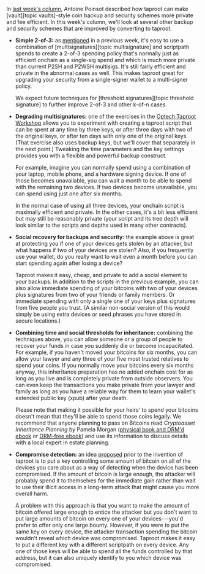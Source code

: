 In [last week's column][taproot series vaults], Antoine Poinsot described how taproot
can make [vault][topic vaults]-style coin backup and security schemes
more private and fee efficient.  In this week's column, we'll look
at several other backup and security schemes that are improved by
converting to taproot.

- **Simple 2-of-3:** as [mentioned][threshold signing] in a previous
  week, it's easy to use a combination of [multisignatures][topic
  multisignature] and scriptpath spends to create a 2-of-3 spending
  policy that's normally just as efficient onchain as a single-sig spend
  and which is much more private than current P2SH and P2WSH multisigs.
  It's still fairly efficient and private in the abnormal cases as well.
  This makes taproot great for upgrading your security from a
  single-signer wallet to a multi-signer policy.

  We expect future techniques for [threshold signatures][topic
  threshold signature] to further improve 2-of-3 and other k-of-n
  cases.

- **Degrading multisignatures:** one of the exercises in the [Optech
  Taproot Workshop][taproot workshop] allows you to experiment with
  creating a taproot script that can be spent at any time by three keys,
  or after three days with two of the original keys, or after ten days
  with only one of the original keys.  (That exercise also uses backup
  keys, but we'll cover that separately in the next point.)  Tweaking
  the time parameters and the key settings provides you with a flexible
  and powerful backup construct.

  For example, imagine you can normally spend using a combination of
  your laptop, mobile phone, and a hardware signing device.  If one of
  those becomes unavailable, you can wait a month to be able to spend
  with the remaining two devices.  If two devices become unavailable,
  you can spend using just one after six months.

  In the normal case of using all three devices, your onchain script
  is maximally efficient and private.  In the other cases, it's a bit
  less efficient but may still be reasonably private (your script and
  its tree depth will look similar to the scripts and depths used in
  many other contracts).

- **Social recovery for backups and security:** the example above is
  great at protecting you if one of your devices gets stolen by an
  attacker, but what happens if two of your devices are stolen?  Also,
  if you frequently use your wallet, do you really want to wait even a
  month before you can start spending again after losing a device?

  Taproot makes it easy, cheap, and private to add a social element to
  your backups.  In addition to the scripts in the previous example,
  you can also allow immediate spending of your bitcoins with two of
  your devices plus signatures from two of your friends or family
  members.  Or immediate spending with only a single one of your keys
  plus signatures from five people you trust.  (A similar non-social
  version of this would simply be using extra devices or seed phrases
  you have stored in secure locations.)

- **Combining time and social thresholds for inheritance:** combining
  the techniques above, you can allow someone or a group of people to
  recover your funds in case you suddenly die or become incapacitated.
  For example, if you haven't moved your bitcoins for six months, you
  can allow your lawyer and any three of your five most trusted
  relatives to spend your coins.  If you normally move your bitcoins
  every six months anyway, this inheritance preparation has no added
  onchain cost for as long as you live and is completely private from
  outside observers.  You can even keep the transactions you make
  private from your lawyer and family as long as you have a reliable way
  for them to learn your wallet's extended public key (xpub) after your
  death.

  Please note that making it possible for your heirs' to spend your
  bitcoins doesn't mean that they'll be able to spend those coins
  legally.  We recommend that anyone planning to pass on Bitcoins read
  *Cryptoasset Inheritance Planning* by Pamela Morgan ([physical book
  and DRM'd ebook][cip amazon] or [DRM-free ebook][cip aantonop]) and
  use its information to discuss details with a local expert in estate
  planning.

- **Compromise detection:** an idea [proposed][tree signatures] prior to
  the invention of taproot is to put a key controlling some amount of
  bitcoin on all of the devices you care about as a way of detecting
  when the device has been compromised.  If the amount of bitcoin is
  large enough, the attacker will probably spend it to themselves for
  the immediate gain rather than wait to use their illicit access in a
  long-term attack that might cause you more overall harm.

  A problem with this approach is that you want to make the amount of
  bitcoin offered large enough to entice the attacker but you don't
  want to put large amounts of bitcoin on every one of your
  devices---you'd prefer to offer only one large bounty.  However, if
  you were to put the same key on every device, the attacker
  transaction spending the bitcoin wouldn't reveal which device was
  compromised.  Taproot makes it easy to put a different key with a
  different scriptpath on every device.  Any one of those keys
  will be able to spend all the funds controlled by that address, but
  it can also uniquely identify to you which device was compromised.

[taproot series vaults]: /en/preparing-for-taproot/#vaults-with-taproot
[cip amazon]: https://amazon.com/Cryptoasset-Inheritance-Planning-Simple-Owners/dp/1947910116
[cip aantonop]: https://aantonop.com/product/cryptoasset-inheritance-planning-a-simple-guide-for-owners/
[tree signatures]: https://blockstream.com/2015/08/24/en-treesignatures/#h.2lysjsnoo7jd
[threshold signing]: /en/preparing-for-taproot/#threshold-signing
[taproot workshop]: https://github.com/bitcoinops/taproot-workshop
